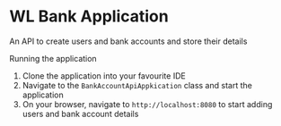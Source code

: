 # WL Bank Application
An API to create users and bank accounts and store their details

Running the application
1. Clone the application into your favourite IDE
2. Navigate to the `BankAccountApiAppkication` class and start the application
3. On your browser, navigate to `http://localhost:8080` to start adding users and bank account details
